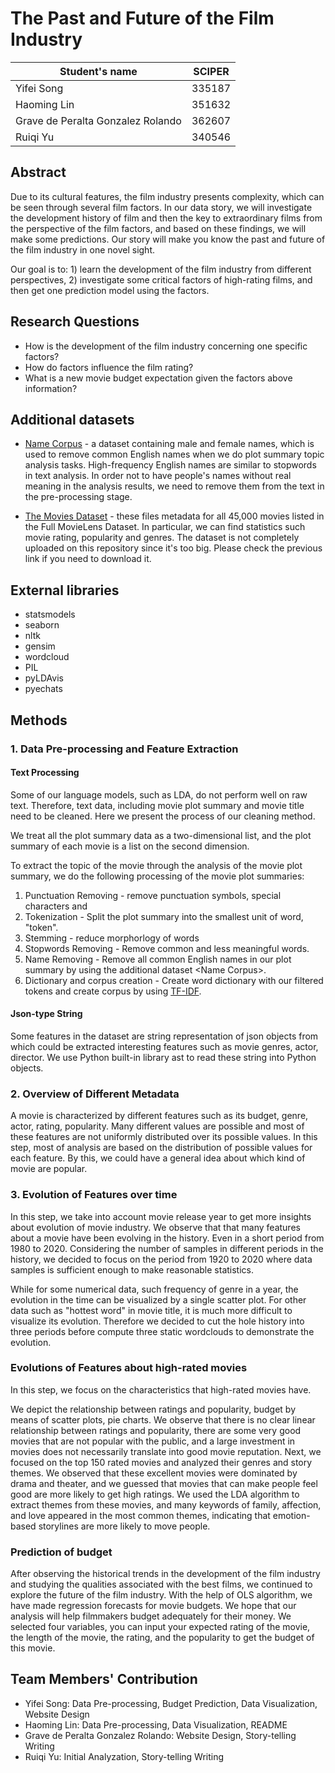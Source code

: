 # The Past and Future of the Film Industry

| Student's name                    | SCIPER |
| --------------------------------- | ------ |
| Yifei Song                        | 335187 |
| Haoming Lin                       | 351632 |
| Grave de Peralta Gonzalez Rolando | 362607 |
| Ruiqi Yu                          | 340546 |

## Abstract

Due to its cultural features, the film industry presents complexity, which can be seen through several film factors. In our data story, we will investigate the development history of film and then the key to extraordinary films from the perspective of the film factors, and based on these findings, we will make some predictions. Our story will make you know the past and future of the film industry in one novel sight.

Our goal is to: 1) learn the development of the film industry from different perspectives, 2) investigate some critical factors of high-rating films, and then get one prediction model using the factors.

## Research Questions

- How is the development of the film industry concerning one specific factors?
- How do factors influence the film rating?
- What is a new movie budget expectation given the factors above information?

## Additional datasets

- [Name Corpus](https://www.kaggle.com/datasets/nltkdata/names?resource=download) - a dataset containing male and female names, which is used to remove common English names when we do plot summary topic analysis tasks. High-frequency English names are similar to stopwords in text analysis. In order not to have people's names without real meaning in the analysis results, we need to remove them from the text in the pre-processing stage.

- [The Movies Dataset](https://www.kaggle.com/datasets/rounakbanik/the-movies-dataset) - these files metadata for all 45,000 movies listed in the Full MovieLens Dataset. In particular, we can find statistics such movie rating, popularity and genres. The dataset is not completely uploaded on this repository since it's too big. Please check the previous link if you need to download it. 

## External libraries

- statsmodels
- seaborn
- nltk
- gensim
- wordcloud
- PIL
- pyLDAvis
- pyechats

## Methods

### 1. Data Pre-processing and Feature Extraction

<!-- #### Revenue Processing

We take into account that income is not the same as an indicator such as a score, but its value fluctuates depending on the era, country and special events, which means that economic activities such as inflation have to be taken into account. Therefore, we created a new column "Revenue_ratio", which represents the percentage of a movie's revenue in the total box office revenue of the year. This can reduce the difference in revenue due to inflation to a certain extent. -->

#### Text Processing

Some of our language models, such as LDA, do not perform well on raw text. Therefore, text data, including movie plot summary and movie title need to be cleaned. Here we present the process of our cleaning method. 

We treat all the plot summary data as a two-dimensional list, and the plot summary of each movie is a list on the second dimension.

To extract the topic of the movie through the analysis of the movie plot summary, we do the following processing of the movie plot summaries:

1. Punctuation Removing - remove punctuation symbols, special characters and
2. Tokenization - Split the plot summary into the smallest unit of word, "token".
3. Stemming - reduce morphorlogy of words 
4. Stopwords Removing - Remove common and less meaningful words.
5. Name Removing - Remove all common English names in our plot summary by using the additional dataset \<Name Corpus\>.
6. Dictionary and corpus creation - Create word dictionary with our filtered tokens and create corpus by using [TF-IDF](https://fr.wikipedia.org/wiki/TF-IDF#:~:text=Le%20TF%2DIDF%20(de%20l,dans%20la%20fouille%20de%20textes)).

#### Json-type String

Some features in the dataset are string representation of json objects from which could be extracted interesting features such as movie genres, actor, director. We use Python built-in library ast to read these string into Python objects.

### 2. Overview of Different Metadata

A movie is characterized by different features such as its budget, genre, actor, rating, popularity. 
Many different values are possible and most of these features are not uniformly distributed over its possible values.
In this step, most of analysis are based on the distribution of possible values for each feature. 
By this, we could have a general idea about which kind of movie are popular.

### 3. Evolution of Features over time

In this step, we take into account movie release year to get more insights about evolution of movie industry. 
We observe that that many features about a movie have been evolving in the history. Even in a short period from 1980 to 2020. Considering the number of samples in different periods in the history, we decided to focus on the period from 1920 to 2020 where data samples is sufficient enough to make reasonable statistics. 

While for some numerical data, such frequency of genre in a year, the evolution in the time can be visualized by a single scatter plot. For other data such as "hottest word" in movie title, it is much more difficult to visualize its evolution. Therefore we decided to cut the hole history into three periods before compute three static wordclouds to demonstrate the evolution. 

### Evolutions of Features about high-rated movies

In this step, we focus on the characteristics that high-rated movies have.

We depict the relationship between ratings and popularity, budget by means of scatter plots, pie charts. We observe that there is no clear linear relationship between ratings and popularity, there are some very good movies that are not popular with the public, and a large investment in movies does not necessarily translate into good movie reputation.
Next, we focused on the top 150 rated movies and analyzed their genres and story themes. We observed that these excellent movies were dominated by drama and theater, and we guessed that movies that can make people feel good are more likely to get high ratings. We used the LDA algorithm to extract themes from these movies, and many keywords of family, affection, and love appeared in the most common themes, indicating that emotion-based storylines are more likely to move people.




### Prediction of budget

After observing the historical trends in the development of the film industry and studying the qualities associated with the best films, we continued to explore the future of the film industry. With the help of OLS algorithm, we have made regression forecasts for movie budgets. We hope that our analysis will help filmmakers budget adequately for their money. We selected four variables, you can input your expected rating of the movie, the length of the movie, the rating, and the popularity to get the budget of this movie.





## Team Members' Contribution

- Yifei Song: Data Pre-processing, Budget Prediction, Data Visualization, Website Design
- Haoming Lin: Data Pre-processing, Data Visualization, README
- Grave de Peralta Gonzalez Rolando: Website Design, Story-telling Writing
- Ruiqi Yu: Initial Analyzation,  Story-telling Writing


